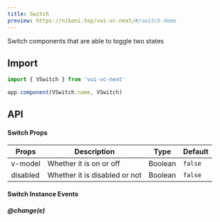 ```yaml
---
title: Switch
preview: https://nikoni.top/vui-vc-next/#/switch-demo
---
```


Switch components that are able to toggle two states

## Import

```js
import { VSwitch } from 'vui-vc-next'

app.component(VSwitch.name, VSwitch)
```

## API

#### Switch Props
| Props | Description | Type | Default |
|----|-----|------|------|
|v-model| Whether it is on or off |Boolean|`false`|
|disabled| Whether it is disabled or not |Boolean|`false`|

#### Switch Instance Events

##### @change(e)

